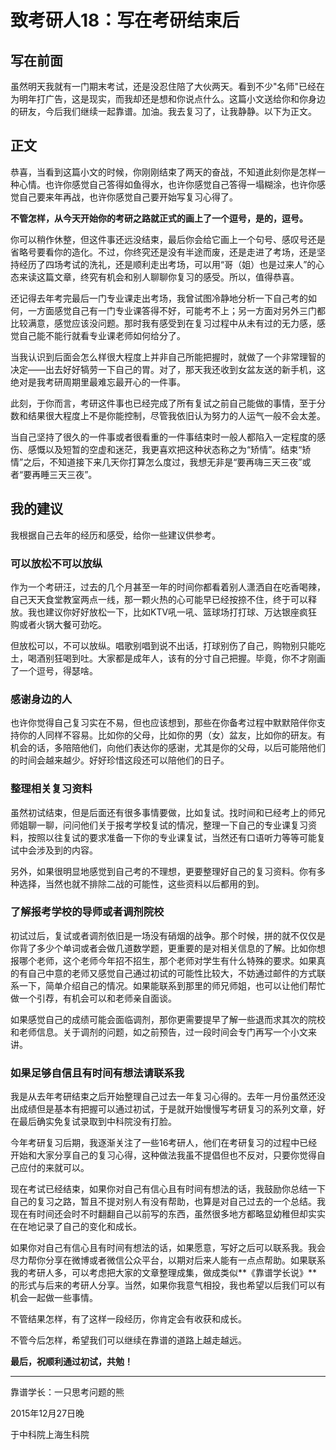 # 致考研人18：写在考研结束后
## 写在前面

虽然明天我就有一门期末考试，还是没忍住陪了大伙两天。看到不少"名师"已经在为明年打广告，这是现实，而我却还是想和你说点什么。这篇小文送给你和你身边的研友，今后我们继续一起靠谱。加油。我去复习了，让我静静。以下为正文。

## 正文

恭喜，当看到这篇小文的时候，你刚刚结束了两天的奋战，不知道此刻你是怎样一种心情。也许你感觉自己答得如鱼得水，也许你感觉自己答得一塌糊涂，也许你感觉自己要来年再战，也许你感觉自己要开始写复习心得了。

**不管怎样，从今天开始你的考研之路就正式的画上了一个逗号，是的，逗号。**

你可以稍作休整，但这件事还远没结束，最后你会给它画上一个句号、感叹号还是省略号要看你的造化。不过，你终究还是没有半途而废，还是走进了考场，还是坚持经历了四场考试的洗礼，还是顺利走出考场，可以用“哥（姐）也是过来人”的心态来读这篇文章，终究有机会和别人聊聊你复习的感受。所以，值得恭喜。

还记得去年考完最后一门专业课走出考场，我曾试图冷静地分析一下自己考的如何，一方面感觉自己有一门专业课答得不好，可能考不上；另一方面对另外三门都比较满意，感觉应该没问题。那时我有感受到在复习过程中从未有过的无力感，感觉自己能不能行就看专业课老师如何给分了。

当我认识到后面会怎么样很大程度上并非自己所能把握时，就做了一个非常理智的决定——出去好好犒劳一下自己的胃。对了，那天我还收到女盆友送的新手机，这绝对是我考研周期里最难忘最开心的一件事。

此刻，于你而言，考研这件事也已经完成了所有复试之前自己能做的事情，至于分数和结果很大程度上不是你能控制，尽管我依旧认为努力的人运气一般不会太差。

当自己坚持了很久的一件事或者很看重的一件事结束时一般人都陷入一定程度的感伤、感慨以及短暂的空虚和迷茫，我更喜欢把这种状态称之为“矫情”。结束“矫情”之后，不知道接下来几天你打算怎么度过，我想无非是“要再嗨三天三夜”或者“要再睡三天三夜”。

## 我的建议

我根据自己去年的经历和感受，给你一些建议供参考。

### 可以放松不可以放纵

作为一个考研汪，过去的几个月甚至一年的时间你都看着别人潇洒自在吃香喝辣，自己天天食堂教室两点一线，那一颗火热的心可能早已经按捺不住，终于可以释放。我也建议你好好放松一下，比如KTV吼一吼、篮球场打打球、万达银座疯狂购或者火锅大餐可劲吃。

但放松可以，不可以放纵。唱歌别唱到说不出话，打球别伤了自己，购物别只能吃土，喝酒别狂喝到吐。大家都是成年人，该有的分寸自己把握。毕竟，你不才刚画了一个逗号，得瑟啥。

### 感谢身边的人

也许你觉得自己复习实在不易，但也应该想到，那些在你备考过程中默默陪伴你支持你的人同样不容易。比如你的父母，比如你的男（女）盆友，比如你的研友。有机会的话，多陪陪他们，向他们表达你的感谢，尤其是你的父母，以后可能陪他们的时间会越来越少。好好珍惜这段还可以陪他们的日子。

### 整理相关复习资料

虽然初试结束，但是后面还有很多事情要做，比如复试。找时间和已经考上的师兄师姐聊一聊，问问他们关于报考学校复试的情况，整理一下自己的专业课复习资料，按照以往复试的要求准备一下你的专业课复试，当然还有口语听力等等可能复试中会涉及到的内容。

另外，如果很明显地感觉到自己考的不理想，更要整理好自己的复习资料。你有多种选择，当然也就不排除二战的可能性，这些资料以后都用的到。

### 了解报考学校的导师或者调剂院校

初试过后，复试或者调剂依旧是一场没有硝烟的战争。那个时候，拼的就不仅仅是你背了多少个单词或者会做几道数学题，更重要的是对相关信息的了解。比如你想报哪个老师，这个老师今年招不招生，那个老师对学生有什么特殊的要求。如果真的有自己中意的老师又感觉自己通过初试的可能性比较大，不妨通过邮件的方式联系一下，简单介绍自己的情况。如果能联系到那里的师兄师姐，也可以让他们帮忙做一个引荐，有机会可以和老师亲自面谈。

如果感觉自己的成绩可能会面临调剂，那你更需要提早了解一些退而求其次的院校和老师信息。关于调剂的问题，如之前预告，过一段时间会专门再写一个小文来讲。

### 如果足够自信且有时间有想法请联系我

我是从去年考研结束之后开始整理自己过去一年复习心得的。去年一月份虽然还没出成绩但是基本有把握可以通过初试，于是就开始慢慢写考研复习的系列文章，好在最后确实免复试录取到中科院没有打脸。

今年考研复习后期，我逐渐关注了一些16考研人，他们在考研复习的过程中已经开始和大家分享自己的复习心得，这种做法我虽不提倡但也不反对，只要你觉得自己应付的来就可以。

现在考试已经结束，如果你对自己有信心且有时间有想法的话，我鼓励你总结一下自己的复习之路，暂且不提对别人有没有帮助，也算是对自己过去的一个总结。我现在有时间还会时不时翻翻自己以前写的东西，虽然很多地方都略显幼稚但却实实在在地记录了自己的变化和成长。

如果你对自己有信心且有时间有想法的话，如果愿意，写好之后可以联系我。我会尽力帮你分享在微博或者微信公众平台，以期对后来人能有一点点帮助。如果联系我的考研人多，可以考虑把大家的文章整理成集，做成类似**《靠谱学长说》**的形式与后来的考研人分享。当然，如果你我意气相投，我也希望以后我们可以有机会一起做一些事情。

不管结果怎样，有了这样一段经历，你肯定会有收获和成长。

不管今后怎样，希望我们可以继续在靠谱的道路上越走越远。

**最后，祝顺利通过初试，共勉！**



---
靠谱学长：一只思考问题的熊

2015年12月27日晚

于中科院上海生科院
